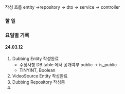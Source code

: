 
작성 흐름
entity ->repository -> dto -> service -> controller
### 할 일

### 요일별 기록
#### 24.03.12
1. Dubbing Entity 작성완료
	- 수정사항 DB table 에서 공개여부 public -> is_public
	- TINYINT, Boolean
2. VideoSource Entity 작성완료
3. Dubbing Repository 작성중
4. 